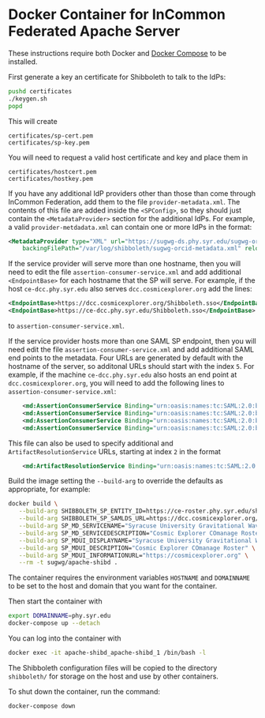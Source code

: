 # Docker Container for InCommon Federated Apache Server

These instructions require both Docker and [Docker Compose](https://docs.docker.com/compose/install/) to be installed.

First generate a key an certificate for Shibboleth to talk to the IdPs:
```sh
pushd certificates
./keygen.sh
popd
```
This will create
```
certificates/sp-cert.pem
certificates/sp-key.pem
```

You will need to request a valid host certificate and key and place them in
```
certificates/hostcert.pem
certificates/hostkey.pem
```

If you have any additional IdP providers other than those than come through InCommon Federation, add them to the file `provider-metadata.xml`. The contents of this file are added inside the `<SPConfig>`, so they should just contain the `<MetadataProvider>` section for the additional IdPs. For example, a valid `provider-metdadata.xml` can contain one or more IdPs in the format:
```xml
<MetadataProvider type="XML" url="https://sugwg-ds.phy.syr.edu/sugwg-orcid-metadata.xml"
    backingFilePath="/var/log/shibboleth/sugwg-orcid-metadata.xml" reloadInterval="82800" legacyOrgNames="true"/>
```

If the service provider will serve more than one hostname, then you will need to edit the file `assertion-consumer-service.xml` and add additional `<EndpointBase>` for each hostname that the SP will serve. For example, if the host `ce-dcc.phy.syr.edu` also serves `dcc.cosmicexplorer.org` add the lines:
```xml
<EndpointBase>https://dcc.cosmicexplorer.org/Shibboleth.sso</EndpointBase>
<EndpointBase>https://ce-dcc.phy.syr.edu/Shibboleth.sso</EndpointBase>
```
to `assertion-consumer-service.xml`.

If the service provider hosts more than one SAML SP endpoint, then you will need edit the file `assertion-consumer-service.xml` and add additional SAML end points to the metadata. Four URLs are generated by default with the hostname of the server, so additonal URLs should start with the index `5`. For example, if the machine `ce-dcc.phy.syr.edu` also hosts an end point at `dcc.cosmicexplorer.org`, you will need to add the following lines to `assertion-consumer-service.xml`:
```xml
    <md:AssertionConsumerService Binding="urn:oasis:names:tc:SAML:2.0:bindings:HTTP-POST" Location="/some/other/Shibboleth.sso/SAML2/POST" index="5"/>
    <md:AssertionConsumerService Binding="urn:oasis:names:tc:SAML:2.0:bindings:HTTP-POST-SimpleSign" Location="/some/other/Shibboleth.sso/SAML2/POST-SimpleSign" index="6"/>
    <md:AssertionConsumerService Binding="urn:oasis:names:tc:SAML:2.0:bindings:HTTP-Artifact" Location="/some/other/Shibboleth.sso/SAML2/Artifact" index="7"/>
    <md:AssertionConsumerService Binding="urn:oasis:names:tc:SAML:2.0:bindings:PAOS" Location="/some/other/Shibboleth.sso/SAML2/ECP" index="8"/>
```
This file can also be used to specify additional and `ArtifactResolutionService` URLs, starting at index `2` in the format
```xml
    <md:ArtifactResolutionService Binding="urn:oasis:names:tc:SAML:2.0:bindings:SOAP" Location="/some/other/Shibboleth.sso/Artifact/SOAP" index="2"/>
```

Build the image setting the `--build-arg` to override the defaults as appropriate, for example:
```sh
docker build \
   --build-arg SHIBBOLETH_SP_ENTITY_ID=https://ce-roster.phy.syr.edu/shibboleth-sp \
   --build-arg SHIBBOLETH_SP_SAMLDS_URL=https://dcc.cosmicexplorer.org/shibboleth-ds/index.html \
   --build-arg SP_MD_SERVICENAME="Syracuse University Gravitational Wave Group - CE COmanage" \
   --build-arg SP_MD_SERVICEDESCRIPTION="Cosmic Explorer COmanage Roster" \
   --build-arg SP_MDUI_DISPLAYNAME="Syracuse University Gravitational Wave Group - CE COmanage" \
   --build-arg SP_MDUI_DESCRIPTION="Cosmic Explorer COmanage Roster" \
   --build-arg SP_MDUI_INFORMATIONURL="https://cosmicexplorer.org" \
   --rm -t sugwg/apache-shibd .
```

The container requires the environment variables `HOSTNAME` and `DOMAINNAME` to be set to the host and domain that you want for the container.

Then start the container with
```sh
export DOMAINNAME=phy.syr.edu
docker-compose up --detach
```

You can log into the container with
```sh
docker exec -it apache-shibd_apache-shibd_1 /bin/bash -l
```

The Shibboleth configuration files will be copied to the directory `shibboleth/` for storage on the host and use by other containers.

To shut down the container, run the command:
```sh
docker-compose down
```
